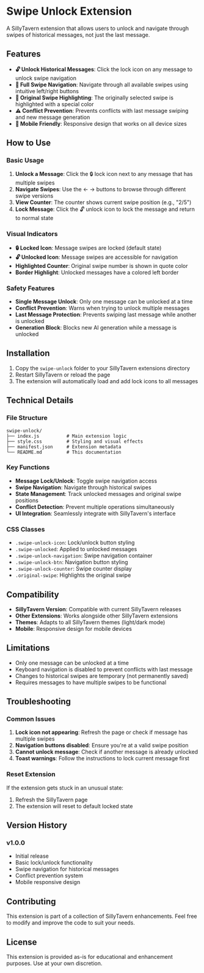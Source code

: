 # Swipe Unlock Extension

A SillyTavern extension that allows users to unlock and navigate through swipes of historical messages, not just the last message.

## Features

- **🔓 Unlock Historical Messages**: Click the lock icon on any message to unlock swipe navigation
- **🔄 Full Swipe Navigation**: Navigate through all available swipes using intuitive left/right buttons
- **🎯 Original Swipe Highlighting**: The originally selected swipe is highlighted with a special color
- **⚠️ Conflict Prevention**: Prevents conflicts with last message swiping and new message generation
- **📱 Mobile Friendly**: Responsive design that works on all device sizes

## How to Use

### Basic Usage

1. **Unlock a Message**: Click the 🔒 lock icon next to any message that has multiple swipes
2. **Navigate Swipes**: Use the ← → buttons to browse through different swipe versions
3. **View Counter**: The counter shows current swipe position (e.g., "2/5")
4. **Lock Message**: Click the 🔓 unlock icon to lock the message and return to normal state

### Visual Indicators

- **🔒 Locked Icon**: Message swipes are locked (default state)
- **🔓 Unlocked Icon**: Message swipes are accessible for navigation
- **Highlighted Counter**: Original swipe number is shown in quote color
- **Border Highlight**: Unlocked messages have a colored left border

### Safety Features

- **Single Message Unlock**: Only one message can be unlocked at a time
- **Conflict Prevention**: Warns when trying to unlock multiple messages
- **Last Message Protection**: Prevents swiping last message while another is unlocked
- **Generation Block**: Blocks new AI generation while a message is unlocked

## Installation

1. Copy the `swipe-unlock` folder to your SillyTavern extensions directory
2. Restart SillyTavern or reload the page
3. The extension will automatically load and add lock icons to all messages

## Technical Details

### File Structure
```
swipe-unlock/
├── index.js          # Main extension logic
├── style.css         # Styling and visual effects
├── manifest.json     # Extension metadata
└── README.md         # This documentation
```

### Key Functions

- **Message Lock/Unlock**: Toggle swipe navigation access
- **Swipe Navigation**: Navigate through historical swipes
- **State Management**: Track unlocked messages and original swipe positions
- **Conflict Detection**: Prevent multiple operations simultaneously
- **UI Integration**: Seamlessly integrate with SillyTavern's interface

### CSS Classes

- `.swipe-unlock-icon`: Lock/unlock button styling
- `.swipe-unlocked`: Applied to unlocked messages
- `.swipe-unlock-navigation`: Swipe navigation container
- `.swipe-unlock-btn`: Navigation button styling
- `.swipe-unlock-counter`: Swipe counter display
- `.original-swipe`: Highlights the original swipe

## Compatibility

- **SillyTavern Version**: Compatible with current SillyTavern releases
- **Other Extensions**: Works alongside other SillyTavern extensions
- **Themes**: Adapts to all SillyTavern themes (light/dark mode)
- **Mobile**: Responsive design for mobile devices

## Limitations

- Only one message can be unlocked at a time
- Keyboard navigation is disabled to prevent conflicts with last message
- Changes to historical swipes are temporary (not permanently saved)
- Requires messages to have multiple swipes to be functional

## Troubleshooting

### Common Issues

1. **Lock icon not appearing**: Refresh the page or check if message has multiple swipes
2. **Navigation buttons disabled**: Ensure you're at a valid swipe position
3. **Cannot unlock message**: Check if another message is already unlocked
4. **Toast warnings**: Follow the instructions to lock current message first

### Reset Extension

If the extension gets stuck in an unusual state:
1. Refresh the SillyTavern page
2. The extension will reset to default locked state

## Version History

### v1.0.0
- Initial release
- Basic lock/unlock functionality
- Swipe navigation for historical messages
- Conflict prevention system
- Mobile responsive design

## Contributing

This extension is part of a collection of SillyTavern enhancements. Feel free to modify and improve the code to suit your needs.

## License

This extension is provided as-is for educational and enhancement purposes. Use at your own discretion.